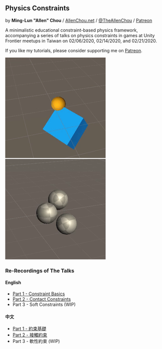 ## Physics Constraints
by **Ming-Lun "Allen" Chou** / [AllenChou.net](http://AllenChou.net) / [@TheAllenChou](http://twitter.com/TheAllenChou) / [Patreon](https://www.patreon.com/TheAllenChou)

A minimalistic educational constraint-based physics framework, accompanying a series of talks on physics constraints in games at Unity Frontier meetups in Taiwan on 02/06/2020, 02/14/2020, and 02/21/2020.

If you like my tutorials, please consider supporting me on [Patreon](https://www.patreon.com/join/TheAllenChou).

![](/img/point-constraint-with-rotation.gif) ![](/img/contact-with-friction.gif)

### Re-Recordings of The Talks

#### English
  * [Part 1 - Constraint Basics](https://youtu.be/MTVdBgQY9LY)
  * [Part 2 - Contact Constraints](https://youtu.be/pmdYzNF9x34)
  * Part 3 - Soft Constraints (WIP)

#### 中文
  * [Part 1 - 約束基礎](https://youtu.be/5zxaToMXidg)
  * [Part 2 - 接觸約束](https://youtu.be/a0aqbRt5nAo)
  * Part 3 - 軟性約束 (WIP)
